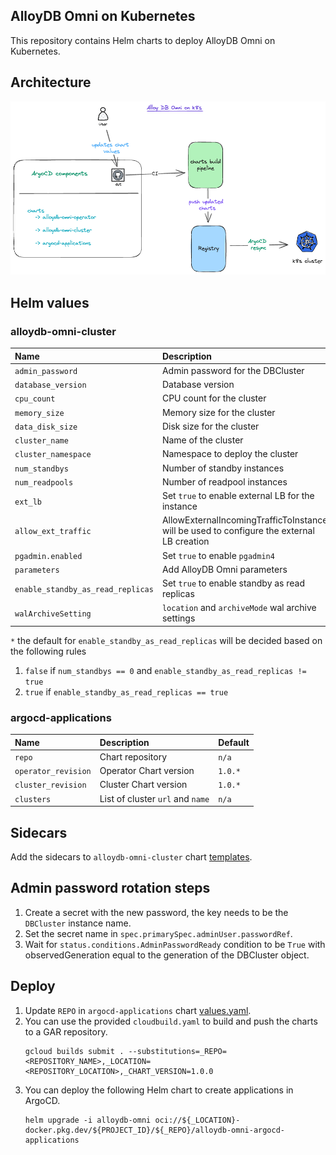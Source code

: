 ## AlloyDB Omni on Kubernetes

This repository contains Helm charts to deploy AlloyDB Omni on Kubernetes.

## Architecture

![alt architecture](excalidraw.png)

## Helm values

### alloydb-omni-cluster

| Name                              | Description                                                                               | Default   |
|:----------------------------------|:------------------------------------------------------------------------------------------|:----------|
| `admin_password`                  | Admin password for the DBCluster                                                          | `n/a`     |
| `database_version`                | Database version                                                                          | `15.5.2`  |
| `cpu_count`                       | CPU count for the cluster                                                                 | `2`       |
| `memory_size`                     | Memory size for the cluster                                                               | `16Gi`    |
| `data_disk_size`                  | Disk size for the cluster                                                                 | `100Gi`   |
| `cluster_name`                    | Name of the cluster                                                                       | `n/a`     |
| `cluster_namespace`               | Namespace to deploy the cluster                                                           | `default` |
| `num_standbys`                    | Number of standby instances                                                               | `1`       |
| `num_readpools`                   | Number of readpool instances                                                              | `1`       |
| `ext_lb`                          | Set `true` to enable external LB for the instance                                         | `false`   |
| `allow_ext_traffic`               | AllowExternalIncomingTrafficToInstance will be used to configure the external LB creation | `true`    |
| `pgadmin.enabled`                 | Set `true` to enable `pgadmin4`                                                           | `true`    |
| `parameters`                      | Add AlloyDB Omni parameters                                                               | `n/a`     |
| `enable_standby_as_read_replicas` | Set `true` to enable standby as read replicas                                             | `*`       |
| `walArchiveSetting`               | `location` and `archiveMode` wal archive settings                                         | `n/a`     |

`*` the default for `enable_standby_as_read_replicas` will be decided based on the following rules

1. `false` if `num_standbys == 0` and `enable_standby_as_read_replicas != true`
2. `true` if `enable_standby_as_read_replicas == true`

### argocd-applications

| Name                | Description                      | Default |
|:--------------------|:---------------------------------|:--------|
| `repo`              | Chart repository                 | `n/a`   |
| `operator_revision` | Operator Chart version           | `1.0.*` |
| `cluster_revision`  | Cluster Chart version            | `1.0.*` |
| `clusters`          | List of cluster `url` and `name` | `n/a`   |

## Sidecars

Add the sidecars to `alloydb-omni-cluster` chart [templates](charts/alloydb-omni-cluster/templates).

## Admin password rotation steps

1. Create a secret with the new password, the key needs to be the `DBCluster` instance name.
2. Set the secret name in `spec.primarySpec.adminUser.passwordRef`.
3. Wait for `status.conditions.AdminPasswordReady` condition to be `True` with observedGeneration equal to the generation of the DBCluster object.

## Deploy

1. Update `REPO` in `argocd-applications` chart [values.yaml](charts/argocd-applications/values.yaml).
2. You can use the provided `cloudbuild.yaml` to build and push the charts to a GAR repository.
    ```
    gcloud builds submit . --substitutions=_REPO=<REPOSITORY_NAME>,_LOCATION=<REPOSITORY_LOCATION>,_CHART_VERSION=1.0.0
    ```
3. You can deploy the following Helm chart to create applications in ArgoCD.
    ```
    helm upgrade -i alloydb-omni oci://${_LOCATION}-docker.pkg.dev/${PROJECT_ID}/${_REPO}/alloydb-omni-argocd-applications
    ```
